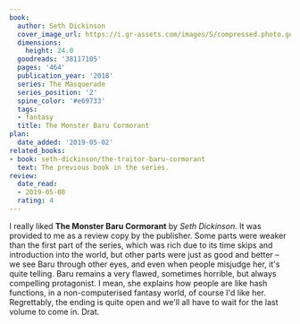 ```yaml
---
book:
  author: Seth Dickinson
  cover_image_url: https://i.gr-assets.com/images/S/compressed.photo.goodreads.com/books/1519063144l/38117105._SX98_.jpg
  dimensions:
    height: 24.0
  goodreads: '38117105'
  pages: '464'
  publication_year: '2018'
  series: The Masquerade
  series_position: '2'
  spine_color: '#e69733'
  tags:
  - fantasy
  title: The Monster Baru Cormorant
plan:
  date_added: '2019-05-02'
related_books:
- book: seth-dickinson/the-traitor-baru-cormorant
  text: The previous book in the series.
review:
  date_read:
  - 2019-05-08
  rating: 4
---
```


I really liked **The Monster Baru Cormorant** by *Seth Dickinson*. It was provided to me as a review copy by the publisher. Some parts were weaker than the first part of the series, which was rich due to its time skips and introduction into the world, but other parts were just as good and better – we see Baru through other eyes, and even when people misjudge her, it's quite telling. Baru remains a very flawed, sometimes horrible, but always compelling protagonist. I mean, she explains how people are like hash functions, in a non-computerised fantasy world, of course I'd like her. Regrettably, the ending is quite open and we'll all have to wait for the last volume to come in. Drat.
